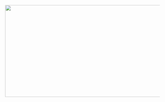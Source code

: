 <a href="https://github.com/devxb/gitanimals">
<img
  src="https://render.gitanimals.org/farms/YEN1K"
  width="600"
  height="300"
/>
</a>
